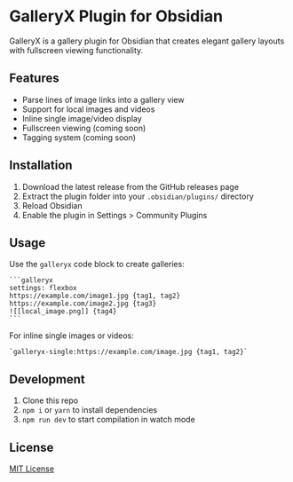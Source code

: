 # GalleryX Plugin for Obsidian

GalleryX is a gallery plugin for Obsidian that creates elegant gallery layouts with fullscreen viewing functionality.

## Features

- Parse lines of image links into a gallery view
- Support for local images and videos
- Inline single image/video display
- Fullscreen viewing (coming soon)
- Tagging system (coming soon)

## Installation

1. Download the latest release from the GitHub releases page
2. Extract the plugin folder into your `.obsidian/plugins/` directory
3. Reload Obsidian
4. Enable the plugin in Settings > Community Plugins

## Usage

Use the `galleryx` code block to create galleries:

````
```galleryx
settings: flexbox
https://example.com/image1.jpg {tag1, tag2}
https://example.com/image2.jpg {tag3}
![[local_image.png]] {tag4}
```
````

For inline single images or videos:

```
`galleryx-single:https://example.com/image.jpg {tag1, tag2}`
```

## Development

1. Clone this repo
2. `npm i` or `yarn` to install dependencies
3. `npm run dev` to start compilation in watch mode

## License

[MIT License](LICENSE.txt)
